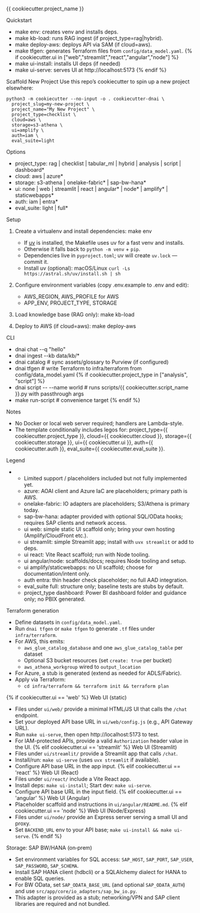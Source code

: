 {{ cookiecutter.project_name }}

Quickstart
- make env: creates venv and installs deps.
- make kb-load: runs RAG ingest (if project_type=rag|hybrid).
- make deploy-aws: deploys API via SAM (if cloud=aws).
 - make tfgen: generates Terraform files from `config/data_model.yaml`.
{% if cookiecutter.ui in ["web","streamlit","react","angular","node"] %}
 - make ui-install: installs UI deps (if needed)
 - make ui-serve: serves UI at http://localhost:5173
{% endif %}

Scaffold New Project
Use this repo’s cookiecutter to spin up a new project elsewhere:

```
python3 -m cookiecutter --no-input -o . cookiecutter-dnai \
  project_slug=my-new-project \
  project_name="My New Project" \
  project_type=checklist \
  cloud=aws \
  storage=s3-athena \
  ui=amplify \
  auth=iam \
  eval_suite=light
```

Options
- project_type: rag | checklist | tabular_ml | hybrid | analysis | script | dashboard*
- cloud: aws | azure*
- storage: s3-athena | onelake-fabric* | sap-bw-hana*
- ui: none | web | streamlit | react | angular* | node* | amplify* | staticwebapps*
- auth: iam | entra*
- eval_suite: light | full*

Setup
1) Create a virtualenv and install dependencies:
   make env
   - If [uv](https://docs.astral.sh/uv/) is installed, the Makefile uses uv for a fast venv and installs.
   - Otherwise it falls back to `python -m venv` + `pip`.
   - Dependencies live in `pyproject.toml`; uv will create `uv.lock` — commit it.
   - Install uv (optional): macOS/Linux `curl -Ls https://astral.sh/uv/install.sh | sh`

2) Configure environment variables (copy .env.example to .env and edit):
   - AWS_REGION, AWS_PROFILE for AWS
   - APP_ENV, PROJECT_TYPE, STORAGE

3) Load knowledge base (RAG only):
   make kb-load

4) Deploy to AWS (if cloud=aws):
   make deploy-aws

CLI
- dnai chat --q "hello"
- dnai ingest --kb data/kb/*
- dnai catalog  # sync assets/glossary to Purview (if configured)
- dnai tfgen    # write Terraform to infra/terraform from config/data_model.yaml
{% if cookiecutter.project_type in ["analysis", "script"] %}
- dnai script -- --name world  # runs scripts/{{ cookiecutter.script_name }}.py with passthrough args
- make run-script              # convenience target
{% endif %}

Notes
- No Docker or local web server required; handlers are Lambda-style.
- The template conditionally includes legos for:
  project_type={{ cookiecutter.project_type }}, cloud={{ cookiecutter.cloud }}, storage={{ cookiecutter.storage }}, ui={{ cookiecutter.ui }}, auth={{ cookiecutter.auth }}, eval_suite={{ cookiecutter.eval_suite }}.

Legend
- * Limited support / placeholders included but not fully implemented yet.
  - azure: AOAI client and Azure IaC are placeholders; primary path is AWS.
  - onelake-fabric: IO adapters are placeholders; S3/Athena is primary today.
  - sap-bw-hana: adapter provided with optional SQL/OData hooks; requires SAP clients and network access.
  - ui web: simple static UI scaffold only; bring your own hosting (Amplify/CloudFront etc.).
  - ui streamlit: simple Streamlit app; install with `uvx streamlit` or add to deps.
  - ui react: Vite React scaffold; run with Node tooling.
  - ui angular/node: scaffolds/docs; requires Node tooling and setup.
  - ui amplify/staticwebapps: no UI scaffold; choose for documentation/intent only.
  - auth entra: thin header check placeholder; no full AAD integration.
  - eval_suite full: structure only; baseline tests are stubs by default.
  - project_type dashboard: Power BI dashboard folder and guidance only; no PBIX generated.

Terraform generation
- Define datasets in `config/data_model.yaml`.
- Run `dnai tfgen` or `make tfgen` to generate `.tf` files under `infra/terraform`.
- For AWS, this emits:
  - `aws_glue_catalog_database` and one `aws_glue_catalog_table` per dataset
  - Optional S3 bucket resources (set `create: true` per bucket)
  - `aws_athena_workgroup` wired to `output_location`
- For Azure, a stub is generated (extend as needed for ADLS/Fabric).
- Apply via Terraform:
  - `cd infra/terraform && terraform init && terraform plan`

{% if cookiecutter.ui == 'web' %}
Web UI (static)
- Files under `ui/web/` provide a minimal HTML/JS UI that calls the `/chat` endpoint.
- Set your deployed API base URL in `ui/web/config.js` (e.g., API Gateway URL).
- Run `make ui-serve`, then open http://localhost:5173 to test.
- For IAM-protected APIs, provide a valid `Authorization` header value in the UI.
{% elif cookiecutter.ui == 'streamlit' %}
Web UI (Streamlit)
- Files under `ui/streamlit/` provide a Streamlit app that calls `/chat`.
- Install/run: `make ui-serve` (uses `uvx streamlit` if available).
- Configure API base URL in the app input.
{% elif cookiecutter.ui == 'react' %}
Web UI (React)
- Files under `ui/react/` include a Vite React app.
- Install deps: `make ui-install`; Start dev: `make ui-serve`.
- Configure API base URL in the input field.
{% elif cookiecutter.ui == 'angular' %}
Web UI (Angular)
- Placeholder scaffold and instructions in `ui/angular/README.md`.
{% elif cookiecutter.ui == 'node' %}
Web UI (Node/Express)
- Files under `ui/node/` provide an Express server serving a small UI and proxy.
- Set `BACKEND_URL` env to your API base; `make ui-install && make ui-serve`.
{% endif %}

Storage: SAP BW/HANA (on‑prem)
- Set environment variables for SQL access: `SAP_HOST`, `SAP_PORT`, `SAP_USER`, `SAP_PASSWORD`, `SAP_SCHEMA`.
- Install SAP HANA client (hdbcli) or a SQLAlchemy dialect for HANA to enable SQL queries.
- For BW OData, set `SAP_ODATA_BASE_URL` (and optional `SAP_ODATA_AUTH`) and use `src/app/core/io_adapters/sap_bw_io.py`.
- This adapter is provided as a stub; networking/VPN and SAP client libraries are required and not bundled.
